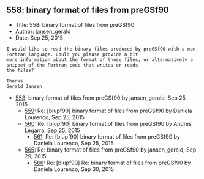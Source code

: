 ## 558: binary format of files from preGSf90

- Title: 558: binary format of files from preGSf90
- Author: jansen_gerald
- Date: Sep 25, 2015
```
I would like to read the binary files produced by preGSf90 with a non-Fortran language. Could you please provide a bit
more information about the format of those files, or alternatively a snippet of the Fortran code that writes or reads
the files? 

Thanks
Gerald Jansen
```

- [558](0558.md): binary format of files from preGSf90 by jansen_gerald, Sep 25, 2015
    - [559](0559.md): Re: [blupf90] binary format of files from preGSf90 by Daniela Lourenco, Sep 25, 2015
    - [560](0560.md): Re: [blupf90] binary format of files from preGSf90 by Andres Legarra, Sep 25, 2015
        - [561](0561.md): Re: [blupf90] binary format of files from preGSf90 by Daniela Lourenco, Sep 25, 2015
    - [565](0565.md): Re: binary format of files from preGSf90 by jansen_gerald, Sep 29, 2015
        - [566](0566.md): Re: [blupf90] Re: binary format of files from preGSf90 by Daniela Lourenco, Sep 30, 2015
